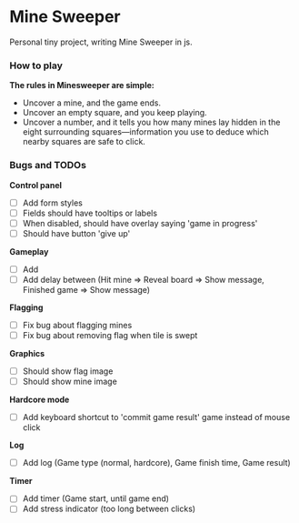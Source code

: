 Mine Sweeper
===========

Personal tiny project, writing Mine Sweeper in js.

### How to play

**The rules in Minesweeper are simple:**

- Uncover a mine, and the game ends.
- Uncover an empty square, and you keep playing.
- Uncover a number, and it tells you how many mines lay hidden in the eight surrounding squares—information you use to deduce which nearby squares are safe to click.

### Bugs and TODOs

**Control panel**
- [ ] Add form styles
- [ ] Fields should have tooltips or labels
- [ ] When disabled, should have overlay saying 'game in progress'
- [ ] Should have button 'give up'

**Gameplay**
- [ ] Add 
- [ ] Add delay between (Hit mine => Reveal board => Show message, Finished game => Show message)

**Flagging**
- [ ] Fix bug about flagging mines
- [ ] Fix bug about removing flag when tile is swept

**Graphics**
- [ ] Should show flag image
- [ ] Should show mine image

**Hardcore mode**
- [ ] Add keyboard shortcut to 'commit game result' game instead of mouse click

**Log**
- [ ] Add log (Game type (normal, hardcore), Game finish time, Game result)

**Timer**
- [ ] Add timer (Game start, until game end)
- [ ] Add stress indicator (too long between clicks)
